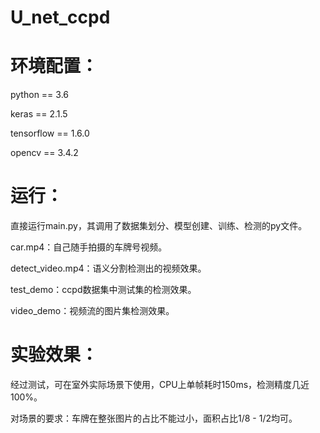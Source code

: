 # U_net_ccpd

# 环境配置：

python == 3.6

keras == 2.1.5

tensorflow == 1.6.0

opencv == 3.4.2

# 运行：

直接运行main.py，其调用了数据集划分、模型创建、训练、检测的py文件。

car.mp4：自己随手拍摄的车牌号视频。

detect_video.mp4：语义分割检测出的视频效果。

test_demo：ccpd数据集中测试集的检测效果。

video_demo：视频流的图片集检测效果。

# 实验效果：

经过测试，可在室外实际场景下使用，CPU上单帧耗时150ms，检测精度几近100%。

对场景的要求：车牌在整张图片的占比不能过小，面积占比1/8 - 1/2均可。
